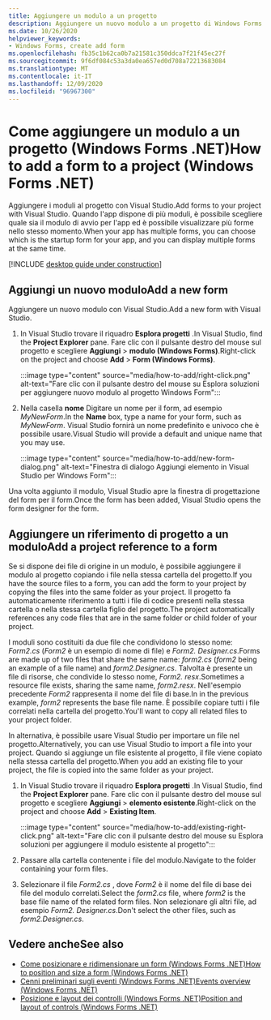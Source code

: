 ```yaml
---
title: Aggiungere un modulo a un progetto
description: Aggiungere un nuovo modulo a un progetto di Windows Forms .NET in Visual Studio
ms.date: 10/26/2020
helpviewer_keywords:
- Windows Forms, create add form
ms.openlocfilehash: fb35c1b62ca0b7a21581c350ddca7f21f45ec27f
ms.sourcegitcommit: 9f6df084c53a3da0ea657ed0d708a72213683084
ms.translationtype: MT
ms.contentlocale: it-IT
ms.lasthandoff: 12/09/2020
ms.locfileid: "96967300"
---
```

# <a name="how-to-add-a-form-to-a-project-windows-forms-net"></a><span data-ttu-id="7ef0c-103">Come aggiungere un modulo a un progetto (Windows Forms .NET)</span><span class="sxs-lookup"><span data-stu-id="7ef0c-103">How to add a form to a project (Windows Forms .NET)</span></span>

<span data-ttu-id="7ef0c-104">Aggiungere i moduli al progetto con Visual Studio.</span><span class="sxs-lookup"><span data-stu-id="7ef0c-104">Add forms to your project with Visual Studio.</span></span> <span data-ttu-id="7ef0c-105">Quando l'app dispone di più moduli, è possibile scegliere quale sia il modulo di avvio per l'app ed è possibile visualizzare più forme nello stesso momento.</span><span class="sxs-lookup"><span data-stu-id="7ef0c-105">When your app has multiple forms, you can choose which is the startup form for your app, and you can display multiple forms at the same time.</span></span>

[!INCLUDE [desktop guide under construction](../../includes/desktop-guide-preview-note.md)]

## <a name="add-a-new-form"></a><span data-ttu-id="7ef0c-106">Aggiungi un nuovo modulo</span><span class="sxs-lookup"><span data-stu-id="7ef0c-106">Add a new form</span></span>

<span data-ttu-id="7ef0c-107">Aggiungere un nuovo modulo con Visual Studio.</span><span class="sxs-lookup"><span data-stu-id="7ef0c-107">Add a new form with Visual Studio.</span></span>

01. <span data-ttu-id="7ef0c-108">In Visual Studio trovare il riquadro **Esplora progetti** .</span><span class="sxs-lookup"><span data-stu-id="7ef0c-108">In Visual Studio, find the **Project Explorer** pane.</span></span> <span data-ttu-id="7ef0c-109">Fare clic con il pulsante destro del mouse sul progetto e scegliere **Aggiungi**  >  **modulo (Windows Forms)**.</span><span class="sxs-lookup"><span data-stu-id="7ef0c-109">Right-click on the project and choose **Add** > **Form (Windows Forms)**.</span></span>

    :::image type="content" source="media/how-to-add/right-click.png" alt-text="Fare clic con il pulsante destro del mouse su Esplora soluzioni per aggiungere nuovo modulo al progetto Windows Form":::

01. <span data-ttu-id="7ef0c-111">Nella casella **nome** Digitare un nome per il form, ad esempio *MyNewForm*.</span><span class="sxs-lookup"><span data-stu-id="7ef0c-111">In the **Name** box, type a name for your form, such as *MyNewForm*.</span></span> <span data-ttu-id="7ef0c-112">Visual Studio fornirà un nome predefinito e univoco che è possibile usare.</span><span class="sxs-lookup"><span data-stu-id="7ef0c-112">Visual Studio will provide a default and unique name that you may use.</span></span>

    :::image type="content" source="media/how-to-add/new-form-dialog.png" alt-text="Finestra di dialogo Aggiungi elemento in Visual Studio per Windows Form":::

<span data-ttu-id="7ef0c-114">Una volta aggiunto il modulo, Visual Studio apre la finestra di progettazione del form per il form.</span><span class="sxs-lookup"><span data-stu-id="7ef0c-114">Once the form has been added, Visual Studio opens the form designer for the form.</span></span>

## <a name="add-a-project-reference-to-a-form"></a><span data-ttu-id="7ef0c-115">Aggiungere un riferimento di progetto a un modulo</span><span class="sxs-lookup"><span data-stu-id="7ef0c-115">Add a project reference to a form</span></span>

<span data-ttu-id="7ef0c-116">Se si dispone dei file di origine in un modulo, è possibile aggiungere il modulo al progetto copiando i file nella stessa cartella del progetto.</span><span class="sxs-lookup"><span data-stu-id="7ef0c-116">If you have the source files to a form, you can add the form to your project by copying the files into the same folder as your project.</span></span> <span data-ttu-id="7ef0c-117">Il progetto fa automaticamente riferimento a tutti i file di codice presenti nella stessa cartella o nella stessa cartella figlio del progetto.</span><span class="sxs-lookup"><span data-stu-id="7ef0c-117">The project automatically references any code files that are in the same folder or child folder of your project.</span></span>

<span data-ttu-id="7ef0c-118">I moduli sono costituiti da due file che condividono lo stesso nome: _Form2.cs_ (_Form2_ è un esempio di nome di file) e _Form2. Designer.cs_.</span><span class="sxs-lookup"><span data-stu-id="7ef0c-118">Forms are made up of two files that share the same name: _form2.cs_ (_form2_ being an example of a file name) and _form2.Designer.cs_.</span></span> <span data-ttu-id="7ef0c-119">Talvolta è presente un file di risorse, che condivide lo stesso nome, _Form2. resx_.</span><span class="sxs-lookup"><span data-stu-id="7ef0c-119">Sometimes a resource file exists, sharing the same name, _form2.resx_.</span></span> <span data-ttu-id="7ef0c-120">Nell'esempio precedente _Form2_ rappresenta il nome del file di base.</span><span class="sxs-lookup"><span data-stu-id="7ef0c-120">In in the previous example, _form2_ represents the base file name.</span></span> <span data-ttu-id="7ef0c-121">È possibile copiare tutti i file correlati nella cartella del progetto.</span><span class="sxs-lookup"><span data-stu-id="7ef0c-121">You'll want to copy all related files to your project folder.</span></span>

<span data-ttu-id="7ef0c-122">In alternativa, è possibile usare Visual Studio per importare un file nel progetto.</span><span class="sxs-lookup"><span data-stu-id="7ef0c-122">Alternatively, you can use Visual Studio to import a file into your project.</span></span> <span data-ttu-id="7ef0c-123">Quando si aggiunge un file esistente al progetto, il file viene copiato nella stessa cartella del progetto.</span><span class="sxs-lookup"><span data-stu-id="7ef0c-123">When you add an existing file to your project, the file is copied into the same folder as your project.</span></span>

01. <span data-ttu-id="7ef0c-124">In Visual Studio trovare il riquadro **Esplora progetti** .</span><span class="sxs-lookup"><span data-stu-id="7ef0c-124">In Visual Studio, find the **Project Explorer** pane.</span></span> <span data-ttu-id="7ef0c-125">Fare clic con il pulsante destro del mouse sul progetto e scegliere **Aggiungi**  >  **elemento esistente**.</span><span class="sxs-lookup"><span data-stu-id="7ef0c-125">Right-click on the project and choose **Add** > **Existing Item**.</span></span>

    :::image type="content" source="media/how-to-add/existing-right-click.png" alt-text="Fare clic con il pulsante destro del mouse su Esplora soluzioni per aggiungere il modulo esistente al progetto":::

02. <span data-ttu-id="7ef0c-127">Passare alla cartella contenente i file del modulo.</span><span class="sxs-lookup"><span data-stu-id="7ef0c-127">Navigate to the folder containing your form files.</span></span>

03. <span data-ttu-id="7ef0c-128">Selezionare il file _Form2.cs_ , dove _Form2_ è il nome del file di base dei file del modulo correlati.</span><span class="sxs-lookup"><span data-stu-id="7ef0c-128">Select the _form2.cs_ file, where _form2_ is the base file name of the related form files.</span></span> <span data-ttu-id="7ef0c-129">Non selezionare gli altri file, ad esempio _Form2. Designer.cs_.</span><span class="sxs-lookup"><span data-stu-id="7ef0c-129">Don't select the other files, such as _form2.Designer.cs_.</span></span>

## <a name="see-also"></a><span data-ttu-id="7ef0c-130">Vedere anche</span><span class="sxs-lookup"><span data-stu-id="7ef0c-130">See also</span></span>

- [<span data-ttu-id="7ef0c-131">Come posizionare e ridimensionare un form (Windows Forms .NET)</span><span class="sxs-lookup"><span data-stu-id="7ef0c-131">How to position and size a form (Windows Forms .NET)</span></span>](how-to-position-and-resize.md)
- [<span data-ttu-id="7ef0c-132">Cenni preliminari sugli eventi (Windows Forms .NET)</span><span class="sxs-lookup"><span data-stu-id="7ef0c-132">Events overview (Windows Forms .NET)</span></span>](events.md)
- [<span data-ttu-id="7ef0c-133">Posizione e layout dei controlli (Windows Forms .NET)</span><span class="sxs-lookup"><span data-stu-id="7ef0c-133">Position and layout of controls (Windows Forms .NET)</span></span>](../controls/layout.md)
